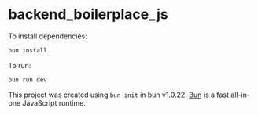 # backend_boilerplace_js

To install dependencies:

```bash
bun install
```

To run:

```bash
bun run dev
```

This project was created using `bun init` in bun v1.0.22. [Bun](https://bun.sh) is a fast all-in-one JavaScript runtime.

